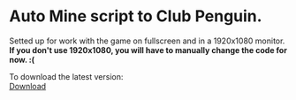 # Auto Mine script to Club Penguin.

Setted up for work with the game on fullscreen and in a 1920x1080 monitor.  
**If you don't use 1920x1080, you will have to manually change the code for now. :(**


To download the latest version:  
[Download](https://github.com/Kaiwawa/AutoMine-NEW-CP/archive/refs/tags/latest.zip)

